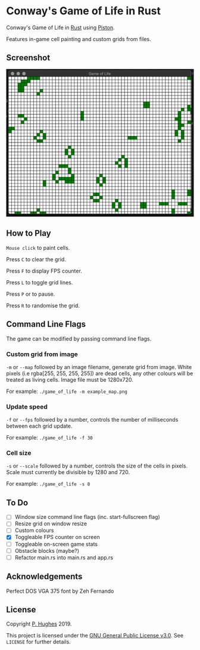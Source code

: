 # Conway's Game of Life in Rust

Conway's Game of Life in [Rust](https://github.com/rust-lang/rust) using [Piston](https://github.com/PistonDevelopers/piston).

Features in-game cell painting and custom grids from files.

## Screenshot

![screenshot](https://raw.githubusercontent.com/phugh/game-of-life/master/game-of-life.png)

## How to Play

```Mouse click``` to paint cells.

Press ```C``` to clear the grid.

Press ```F``` to display FPS counter.

Press ```L``` to toggle grid lines.

Press ```P``` or to pause.

Press ```R``` to randomise the grid.


## Command Line Flags

The game can be modified by passing command line flags.

### Custom grid from image
```-m``` or ```--map``` followed by an image filename, generate grid from image. White pixels (i.e rgba[255, 255, 255, 255]) are dead cells, any other colours will be treated as living cells. Image file must be 1280x720.

For example:
```./game_of_life -m example_map.png```

### Update speed
```-f``` or ```--fps``` followed by a number, controls the number of milliseconds between each grid update.

For example:
```./game_of_life -f 30```

### Cell size
```-s``` or ```--scale``` followed by a number, controls the size of the cells in pixels. Scale must currently be divisible by 1280 and 720.

For example:
```./game_of_life -s 8```

## To Do
- [ ] Window size command line flags (inc. start-fullscreen flag)
- [ ] Resize grid on window resize
- [ ] Custom colours
- [X] Toggleable FPS counter on screen
- [ ] Toggleable on-screen game stats
- [ ] Obstacle blocks (maybe?)
- [ ] Refactor main.rs into main.rs and app.rs

## Acknowledgements
Perfect DOS VGA 375 font by Zeh Fernando

## License
Copyright [P. Hughes](https://www.phugh.es) 2019.

This project is licensed under the [GNU General Public License v3.0](https://www.gnu.org/licenses/gpl-3.0.en.html). See ```LICENSE``` for further details.